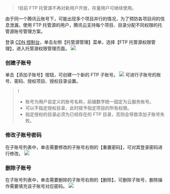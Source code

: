 >!目前 FTP 托管源不再对新用户开放，存量用户可继续使用。


由于同一个腾讯云账号下，可能出现多个项目并行的情况，为了预防各项目间的信息泄漏，使用 FTP 托管源的用户，腾讯云支持每个项目、目录分配不同权限的托管源账号管理方案。

登录 [CDN 控制台](https://console.cloud.tencent.com/cdn)，单击左侧【托管源管理】菜单，选择【FTP 托管源权限管理】，进入托管源权限管理页面。
![](https://mc.qcloudimg.com/static/img/394f0b09f9b8a4cf9a705c326c06635e/1.png)
### 创建子账号
单击【添加子账号】按钮，可创建一个新的 FTP 子账号。
![](https://mc.qcloudimg.com/static/img/e364f6d1831d4bd662f97640b3a7517b/create_account.png)
可进行子账号的账号、密码、授权项目、授权目录设置。
> !
> + 账号为用户自定义的账号名称，前缀数字统一固定为云服务账号。
> + 可以不指定授权目录，此时授予指定项目的所有权限。
> + 指定授权的目录必须为已经存在的 FTP 目录，否则会导致添加子账号失败。

### 修改子账号密码
在子账号列表中，单击需要修改的子账号右侧的【重置密码】，可对其登录密码进行修改。
![](https://mc.qcloudimg.com/static/img/6abef77ccfe2bbc1934d7644473087cb/reset_password.png)

### 删除子账号
在子账号列表中，单击需要删除的子账号右侧的【删除】，可删除子账号，删除操作需要填充该子账号对应密码。
![](https://mc.qcloudimg.com/static/img/45a1090cbfcf19879b2321a1393bdd5e/del_account.png)
